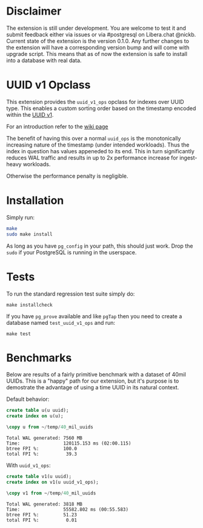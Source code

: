 # Disclaimer

The extension is still under development. You are welcome to test it and submit feedback either via issues or via #postgresql on Libera.chat @nickb. Current state of the extension is the version 0.1.0. Any further changes to the extension will have a corresponding version bump and will come with upgrade script. This means that as of now the extension is safe to install into a database with real data.
# UUID v1 Opclass

This extension provides the `uuid_v1_ops` opclass for indexes over UUID type. This enables a custom sorting order based on the timestamp encoded within the [UUID v1](https://www.ietf.org/rfc/rfc4122.txt).

For an introduction refer to the [wiki page](https://github.com/pgnickb/uuid_v1_ops/wiki)

The benefit of having this over a normal `uuid_ops` is the monotonically increasing nature of the timestamp (under intended workloads). Thus the index in question has values appeneded to its end. This in turn significantly reduces WAL traffic and results in up to 2x performance increase for ingest-heavy workloads.

Otherwise the performance penalty is negligible. 

# Installation

Simply run:
```bash
make
sudo make install
```

As long as you have `pg_config` in your path, this should just work. Drop the `sudo` if your PostgreSQL is running in the userspace.

# Tests

To run the standard regression test suite simply do:

```
make installcheck
```

If you have `pg_prove` available and like `pgTap` then you need to create a database named `test_uuid_v1_ops` and run:
```
make test
```

# Benchmarks

Below are results of a fairly primitive benchmark with a dataset of 40mil UUIDs. This is a "happy" path for our extension, but it's purpose is to demostrate the advantage of using a time UUID in its natural context.

Default behavior:

```SQL
create table u(u uuid);
create index on u(u);

\copy u from ~/temp/40_mil_uuids
```

```
Total WAL generated: 7560 MB 
Time:                120115.153 ms (02:00.115) 
btree FPI %:         100.0
total FPI %:          39.3 
```

With `uuid_v1_ops`:

```SQL
create table v1(u uuid);
create index on v1(u uuid_v1_ops);

\copy v1 from ~/temp/40_mil_uuids
```

```
Total WAL generated: 3818 MB 
Time:                55582.802 ms (00:55.583) 
btree FPI %:         51.23 
total FPI %:          0.01 
```
